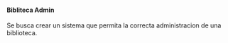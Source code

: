 #### Bibliteca Admin 

Se busca crear un sistema que permita la correcta 
administracion de una biblioteca.

 
